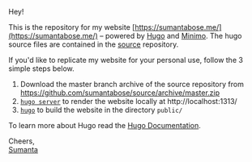 Hey!

This is the repository for my website [https://sumantabose.me/](https://sumantabose.me/) – powered by [Hugo](https://gohugo.io) and [Minimo](https://themes.gohugo.io/minimo/). The hugo source files are contained in the [source](https://github.com/sumantabose/source) repository.

If you'd like to replicate my website for your personal use, follow the 3 simple steps below.

1. Download the master branch archive of the source repository from https://github.com/sumantabose/source/archive/master.zip
2. [`hugo server`](https://gohugo.io/commands/hugo_server/) to render the website locally at http://localhost:1313/
3. [`hugo`](https://gohugo.io/commands/hugo/) to build the website in the directory `public/`

To learn more about Hugo read the [Hugo Documentation](https://gohugo.io/documentation/).

Cheers,<br>
[Sumanta](https://sumantabose.me/)
